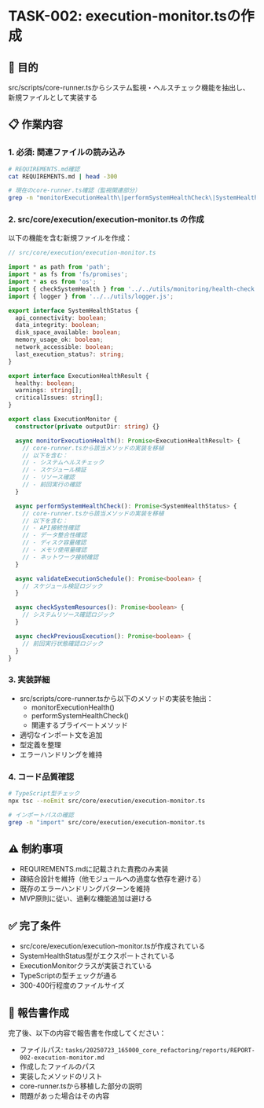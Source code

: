 # TASK-002: execution-monitor.tsの作成

## 🎯 目的
src/scripts/core-runner.tsからシステム監視・ヘルスチェック機能を抽出し、新規ファイルとして実装する

## 📋 作業内容

### 1. 必須: 関連ファイルの読み込み
```bash
# REQUIREMENTS.md確認
cat REQUIREMENTS.md | head -300

# 現在のcore-runner.ts確認（監視関連部分）
grep -n "monitorExecutionHealth\|performSystemHealthCheck\|SystemHealthStatus" src/scripts/core-runner.ts
```

### 2. src/core/execution/execution-monitor.ts の作成

以下の機能を含む新規ファイルを作成：

```typescript
// src/core/execution/execution-monitor.ts

import * as path from 'path';
import * as fs from 'fs/promises';
import * as os from 'os';
import { checkSystemHealth } from '../../utils/monitoring/health-check.js';
import { logger } from '../../utils/logger.js';

export interface SystemHealthStatus {
  api_connectivity: boolean;
  data_integrity: boolean;
  disk_space_available: boolean;
  memory_usage_ok: boolean;
  network_accessible: boolean;
  last_execution_status?: string;
}

export interface ExecutionHealthResult {
  healthy: boolean;
  warnings: string[];
  criticalIssues: string[];
}

export class ExecutionMonitor {
  constructor(private outputDir: string) {}

  async monitorExecutionHealth(): Promise<ExecutionHealthResult> {
    // core-runner.tsから該当メソッドの実装を移植
    // 以下を含む：
    // - システムヘルスチェック
    // - スケジュール検証
    // - リソース確認
    // - 前回実行の確認
  }

  async performSystemHealthCheck(): Promise<SystemHealthStatus> {
    // core-runner.tsから該当メソッドの実装を移植
    // 以下を含む：
    // - API接続性確認
    // - データ整合性確認
    // - ディスク容量確認
    // - メモリ使用量確認
    // - ネットワーク接続確認
  }

  async validateExecutionSchedule(): Promise<boolean> {
    // スケジュール検証ロジック
  }

  async checkSystemResources(): Promise<boolean> {
    // システムリソース確認ロジック
  }

  async checkPreviousExecution(): Promise<boolean> {
    // 前回実行状態確認ロジック
  }
}
```

### 3. 実装詳細
- src/scripts/core-runner.tsから以下のメソッドの実装を抽出：
  - monitorExecutionHealth()
  - performSystemHealthCheck()
  - 関連するプライベートメソッド
- 適切なインポート文を追加
- 型定義を整理
- エラーハンドリングを維持

### 4. コード品質確認
```bash
# TypeScript型チェック
npx tsc --noEmit src/core/execution/execution-monitor.ts

# インポートパスの確認
grep -n "import" src/core/execution/execution-monitor.ts
```

## ⚠️ 制約事項
- REQUIREMENTS.mdに記載された責務のみ実装
- 疎結合設計を維持（他モジュールへの過度な依存を避ける）
- 既存のエラーハンドリングパターンを維持
- MVP原則に従い、過剰な機能追加は避ける

## ✅ 完了条件
- src/core/execution/execution-monitor.tsが作成されている
- SystemHealthStatus型がエクスポートされている
- ExecutionMonitorクラスが実装されている
- TypeScriptの型チェックが通る
- 300-400行程度のファイルサイズ

## 📝 報告書作成
完了後、以下の内容で報告書を作成してください：
- ファイルパス: `tasks/20250723_165000_core_refactoring/reports/REPORT-002-execution-monitor.md`
- 作成したファイルのパス
- 実装したメソッドのリスト
- core-runner.tsから移植した部分の説明
- 問題があった場合はその内容
